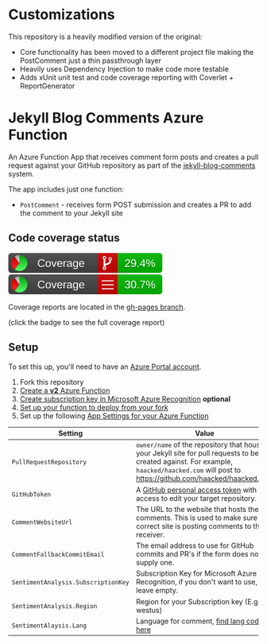 # Customizations

This repository is a heavily modified version of the original:
* Core functionality has been moved to a different project file making the PostComment just a thin passthrough layer
* Heavily uses Dependency Injection to make code more testable
* Adds xUnit unit test and code coverage reporting with Coverlet + ReportGenerator

# Jekyll Blog Comments Azure Function

An Azure Function App that receives comment form posts and creates a pull request against your GitHub repository as part of the [jekyll-blog-comments](https://github.com/damieng/jekyll-blog-comments) system.

The app includes just one function:

* `PostComment` - receives form POST submission and creates a PR to add the comment to your Jekyll site

## Code coverage status

[![Branch coverage](https://github.com/Teknikaali/jekyll-blog-comments/blob/gh-pages/badge_branchcoverage.svg?raw=true&sanitize=true)](https://teknikaali.github.io/jekyll-blog-comments/) [![Line coverage](https://github.com/Teknikaali/jekyll-blog-comments/blob/gh-pages/badge_linecoverage.svg?raw=true&sanitize=true)](https://teknikaali.github.io/jekyll-blog-comments/)

Coverage reports are located in the [gh-pages branch](https://github.com/Teknikaali/jekyll-blog-comments/tree/gh-pages).

(click the badge to see the full coverage report)

## Setup

To set this up, you'll need to have an [Azure Portal account](https://portal.azure.com).

1. Fork this repository
2. [Create a **v2** Azure Function](https://docs.microsoft.com/en-us/azure/azure-functions/functions-create-first-azure-function)
3. [Create subscription key in Microsoft Azure Recognition](https://docs.microsoft.com/en-us/azure/cognitive-services/cognitive-services-apis-create-account) **optional**
4. [Set up your function to deploy from your fork](https://docs.microsoft.com/en-us/azure/azure-functions/scripts/functions-cli-create-function-app-github-continuous)
5. Set up the following [App Settings for your Azure Function](https://docs.microsoft.com/en-us/azure/azure-functions/functions-how-to-use-azure-function-app-settings)

| Setting | Value
| -------- | -------
| `PullRequestRepository` | `owner/name` of the repository that houses your Jekyll site for pull requests to be created against. For example, `haacked/haacked.com` will post to https://github.com/haacked/haacked.com
| `GitHubToken` | A [GitHub personal access token](https://help.github.com/articles/creating-a-personal-access-token-for-the-command-line/) with access to edit your target repository.
| `CommentWebsiteUrl` | The URL to the website that hosts the comments. This is used to make sure the correct site is posting comments to the receiver.
| `CommentFallbackCommitEmail` | The email address to use for GitHub commits and PR's if the form does not supply one.
| `SentimentAnalysis.SubscriptionKey` | Subscription Key for Microsoft Azure Recognition, if you don't want to use, just leave empty.
| `SentimentAnalysis.Region` | Region for your Subscription key (E.g.: westus)
| `SentimentAlaysis.Lang` | Language for comment, [find lang code here](https://docs.microsoft.com/en-us/azure/cognitive-services/text-analytics/language-support)
